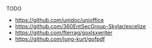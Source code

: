 TODO

* https://github.com/unidoc/unioffice
* https://github.com/360EntSecGroup-Skylar/excelize
* https://github.com/fterrag/goxlsxwriter
* https://github.com/jung-kurt/gofpdf
